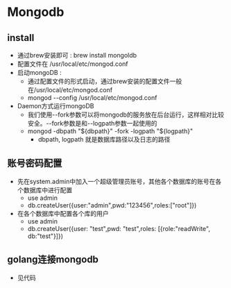# Mongodb

## install
- 通过brew安装即可 : brew install mongoldb
- 配置文件在 /usr/local/etc/mongod.conf 
- 启动mongoDB : 
    - 通过配置文件的形式启动，通过brew安装的配置文件一般在/usr/local/etc/mongod.conf
    - mongod --config /usr/local/etc/mongod.conf
- Daemon方式运行mongoDB
    - 我们使用--fork参数可以将mongodb的服务放在后台运行，这样相对比较安全。--fork参数是和--logpath参数一起使用的
    - mongod -dbpath "${dbpath}" -fork -logpath "${logpath}"
        - dbpath, logpath 就是数据库路径以及日志的路径

## 账号密码配置
- 先在system.admin中加入一个超级管理员账号，其他各个数据库的账号在各个数据库中进行配置
    - use admin
    - db.createUser({user:"admin",pwd:"123456",roles:["root"]})
- 在各个数据库中配置各个库的用户
    - use admin
    - db.createUser({user: "test",pwd: "test",roles: [{role:"readWrite", db:"test"}]})

## golang连接mongodb
- 见代码